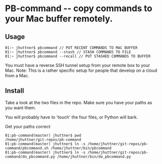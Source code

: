 # PB-command -- copy commands to your Mac buffer remotely.

## Usage

    01:~ jhuttner$ pbcommand // PUT RECENT COMMANDS TO MAC BUFFER 
    01:~ jhuttner$ pbcommand --stash // STASH COMMANDS TO FILE
    01:~ jhuttner$ pbcommand --recall // PUT STASHED COMMANDS TO BUFFER

You must have a reverse SSH tunnel setup from your remote box to your Mac.
Note: This is a rather specific setup for people that develop on a cloud from a Mac.

## Install
  
Take a look at the two files in the repo.  Make sure you have your paths as you want them.

You will probably have to 'touch' the four files, or Python will bark.

Get your paths correct

    01:pb-command(master) jhuttner$ pwd
    /home/jhuttner/git-repos/pb-command
    01:pb-command(master) jhuttner$ ln -s /home/jhuttner/git-repos/pb-command/pbcommand.sh /home/jhuttner/bin/pbcommand
    01:pb-command(master) jhuttner$ ln -s /home/jhuttner/git-repos/pb-command/do_pbcommand.py /home/jhuttner/bin/do_pbcommand.py
